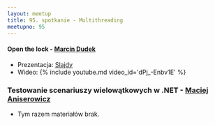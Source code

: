 ```yaml
---
layout: meetup
title: 95. spotkanie - Multithreading
meetupno: 95
---
```


#### Open the lock - [Marcin Dudek](http://oskar-dudycz.pl)
* Prezentacja: [Slajdy](https://marcin-dudek.github.io/p/open-the-lock/#/)
* Wideo: {% include youtube.md video_id='dPj\_-Enbv1E' %}

### Testowanie scenariuszy wielowątkowych w .NET - [Maciej Aniserowicz](https://twitter.com/maniserowicz)
* Tym razem materiałów brak.
